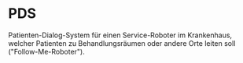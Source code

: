 # PDS
Patienten-Dialog-System für einen Service-Roboter im Krankenhaus, welcher Patienten zu Behandlungsräumen oder andere Orte leiten soll ("Follow-Me-Roboter").

